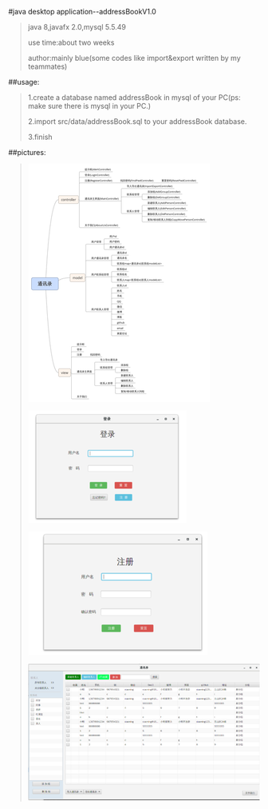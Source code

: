 #java desktop application--addressBookV1.0

>java 8,javafx 2.0,mysql 5.5.49
>
>use time:about two weeks
>
>author:mainly blue(some codes like import&export written by my teammates)
>
##usage:
>
>    1.create a database named addressBook in mysql of your PC(ps: make sure there is mysql in your PC.)
>
>    2.import src/data/addressBook.sql to your addressBook database.
>
>    3.finish
>
##pictures:
>
>    ![architecture](/pictures/architecture.png)
>
>    ![login](/pictures/login.png)
>
>    ![register](/pictures/register.png)
>
>    ![main](/pictures/main.png)
